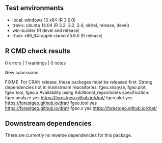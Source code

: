## Test environments

* local: windows 10 x64 (R 3.6.0)
* travis: ubuntu 14.04 (R 3.2, 3.3, 3.4, oldrel, release, devel)
* win-builder (R devel and release)
* rhub: x86_64-apple-darwin15.6.0 (R release)

## R CMD check results

0 errors | 1 warnings | 0 notes

New submission

FIXME: For CRAN release, these packages must be released first.
Strong dependencies not in mainstream repositories:
 fgeo.analyze, fgeo.plot, fgeo.tool, fgeo.x
Availability using Additional_repositories specification:
 fgeo.analyze   yes   https://forestgeo.github.io/drat/
 fgeo.plot      yes   https://forestgeo.github.io/drat/
 fgeo.tool      yes   https://forestgeo.github.io/drat/
 fgeo.x         yes   https://forestgeo.github.io/drat/

## Downstream dependencies

There are currently no reverse dependencies for this package.
